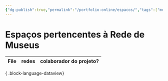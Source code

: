 ```yaml
---
{"dg-publish":true,"permalink":"/portfolio-online/espacos/","tags":["mdc"],"created":"2024-02-05T11:59:48.234-03:00","updated":"2024-02-05T18:35:45.314-03:00"}
---
```



# Espaços pertencentes à Rede de Museus

| File | redes | colaborador do projeto? |
| ---- | ----- | ----------------------- |

{ .block-language-dataview}
